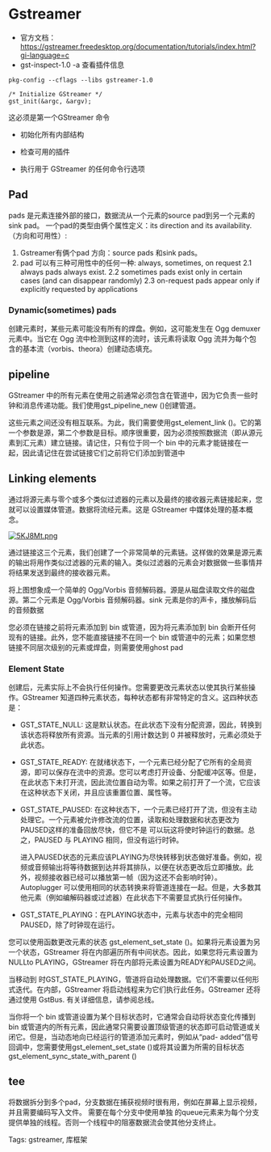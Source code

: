 # Gstreamer

* 官方文档： https://gstreamer.freedesktop.org/documentation/tutorials/index.html?gi-language=c
* gst-inspect-1.0 -a  查看插件信息

 `pkg-config --cflags --libs gstreamer-1.0`

```
/* Initialize GStreamer */
gst_init(&argc, &argv);
```

这必须是第一个GStreamer 命令

* 初始化所有内部结构

* 检查可用的插件

* 执行用于 GStreamer 的任何命令行选项

## Pad

pads 是元素连接外部的接口，数据流从一个元素的source pad到另一个元素的sink pad。
一个pad的类型由俩个属性定义：its direction and its availability.（方向和可用性）:

1. Gstreamer有俩个pad 方向：source pads 和sink pads。
2. pad 可以有三种可用性中的任何一种: always, sometimes, on request 
   2.1 always pads always exist.
   2.2 sometimes pads exist only in certain cases (and can disappear randomly)
   2.3 on-request pads appear only if explicitly requested by applications

### Dynamic(sometimes) pads

创建元素时，某些元素可能没有所有的焊盘。例如，这可能发生在 Ogg demuxer 元素中。当它在 Ogg 流中检测到这样的流时，该元素将读取 Ogg 流并为每个包含的基本流（vorbis、theora）创建动态填充。

## pipeline

GStreamer 中的所有元素在使用之前通常必须包含在管道中，因为它负责一些时钟和消息传递功能。我们使用gst_pipeline_new ()创建管道。

这些元素之间还没有相互联系。为此，我们需要使用gst_element_link ()。它的第一个参数是源，第二个参数是目标。顺序很重要，因为必须按照数据流（即从源元素到汇元素）建立链接。请记住，只有位于同一个 bin 中的元素才能链接在一起，因此请记住在尝试链接它们之前将它们添加到管道中

## Linking elements

通过将源元素与零个或多个类似过滤器的元素以及最终的接收器元素链接起来，您就可以设置媒体管道。数据将流经元素。这是 GStreamer 中媒体处理的基本概念。

[![5KJ8Mt.png](https://z3.ax1x.com/2021/10/13/5KJ8Mt.png)](https://imgtu.com/i/5KJ8Mt)

通过链接这三个元素，我们创建了一个非常简单的元素链。这样做的效果是源元素的输出将用作类似过滤器的元素的输入。类似过滤器的元素会对数据做一些事情并将结果发送到最终的接收器元素。

将上图想象成一个简单的 Ogg/Vorbis 音频解码器。源是从磁盘读取文件的磁盘源。第二个元素是 Ogg/Vorbis 音频解码器。sink 元素是你的声卡，播放解码后的音频数据

您必须在链接之前将元素添加到 bin 或管道，因为将元素添加到 bin 会断开任何现有的链接。此外，您不能直接链接不在同一个 bin 或管道中的元素；如果您想链接不同层次级别的元素或焊盘，则需要使用ghost pad

### Element State

创建后，元素实际上不会执行任何操作。您需要更改元素状态以使其执行某些操作。GStreamer 知道四种元素状态，每种状态都有非常特定的含义。这四种状态是：

* GST_STATE_NULL: 这是默认状态。在此状态下没有分配资源，因此，转换到该状态将释放所有资源。当元素的引用计数达到 0 并被释放时，元素必须处于此状态。

* GST_STATE_READY: 在就绪状态下，一个元素已经分配了它所有的全局资源，即可以保存在流中的资源。您可以考虑打开设备、分配缓冲区等。但是，在此状态下未打开流，因此流位置自动为零。如果之前打开了一个流，它应该在这种状态下关闭，并且应该重置位置、属性等。

* GST_STATE_PAUSED: 在这种状态下，一个元素已经打开了流，但没有主动处理它。一个元素被允许修改流的位置，读取和处理数据和状态更改为PAUSED这样的准备回放尽快，但它不是 可以玩这将使时钟运行的数据。总之，PAUSED 与 PLAYING 相同，但没有运行时钟。
  
  进入PAUSED状态的元素应该PLAYING为尽快转移到状态做好准备。例如，视频或音频输出将等待数据到达并将其排队，以便在状态更改后立即播放。此外，视频接收器已经可以播放第一帧（因为这还不会影响时钟）。Autoplugger 可以使用相同的状态转换来将管道连接在一起。但是，大多数其他元素（例如编解码器或过滤器）在此状态下不需要显式执行任何操作。

* GST_STATE_PLAYING：在PLAYING状态中，元素与状态中的完全相同PAUSED，除了时钟现在运行。

您可以使用函数更改元素的状态 gst_element_set_state ()。如果将元素设置为另一个状态，GStreamer 将在内部遍历所有中间状态。因此，如果您将元素设置为NULLto PLAYING，GStreamer 将在内部将元素设置为READY和PAUSED之间。

当移动到 时GST_STATE_PLAYING，管道将自动处理数据。它们不需要以任何形式迭代。在内部，GStreamer 将启动线程来为它们执行此任务。GStreamer 还将通过使用 GstBus. 有关详细信息，请参阅总线。

当你将一个 bin 或管道设置为某个目标状态时，它通常会自动将状态变化传播到 bin 或管道内的所有元素，因此通常只需要设置顶级管道的状态即可启动管道或关闭它。但是，当动态地向已经运行的管道添加元素时，例如从“pad- added”信号回调中，您需要使用gst_element_set_state ()或将其设置为所需的目标状态gst_element_sync_state_with_parent ()

## tee

将数据拆分到多个pad，分支数据在捕获视频时很有用，例如在屏幕上显示视频，并且需要编码写入文件。
需要在每个分支中使用单独 的queue元素来为每个分支提供单独的线程。否则一个线程中的阻塞数据流会使其他分支终止。

Tags:
  gstreamer, 库框架